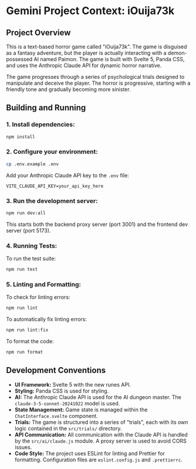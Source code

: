 # Gemini Project Context: iOuija73k

## Project Overview

This is a text-based horror game called "iOuija73k". The game is disguised as a fantasy adventure, but the player is actually interacting with a demon-possessed AI named Paimon. The game is built with Svelte 5, Panda CSS, and uses the Anthropic Claude API for dynamic horror narrative.

The game progresses through a series of psychological trials designed to manipulate and deceive the player. The horror is progressive, starting with a friendly tone and gradually becoming more sinister.

## Building and Running

### 1. Install dependencies:
```bash
npm install
```

### 2. Configure your environment:
```bash
cp .env.example .env
```
Add your Anthropic Claude API key to the `.env` file:
```
VITE_CLAUDE_API_KEY=your_api_key_here
```

### 3. Run the development server:
```bash
npm run dev:all
```
This starts both the backend proxy server (port 3001) and the frontend dev server (port 5173).

### 4. Running Tests:
To run the test suite:
```bash
npm run test
```

### 5. Linting and Formatting:
To check for linting errors:
```bash
npm run lint
```
To automatically fix linting errors:
```bash
npm run lint:fix
```
To format the code:
```bash
npm run format
```

## Development Conventions

*   **UI Framework:** Svelte 5 with the new runes API.
*   **Styling:** Panda CSS is used for styling.
*   **AI:** The Anthropic Claude API is used for the AI dungeon master. The `claude-3-5-sonnet-20241022` model is used.
*   **State Management:** Game state is managed within the `ChatInterface.svelte` component.
*   **Trials:** The game is structured into a series of "trials", each with its own logic contained in the `src/trials/` directory.
*   **API Communication:** All communication with the Claude API is handled by the `src/ai/claude.js` module. A proxy server is used to avoid CORS issues.
*   **Code Style:** The project uses ESLint for linting and Prettier for formatting. Configuration files are `eslint.config.js` and `.prettierrc`.
